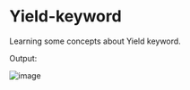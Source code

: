 # Yield-keyword
Learning some concepts about Yield keyword.

Output:

![image](https://user-images.githubusercontent.com/64760966/126325261-47eb2a98-d349-4ff0-89f0-4e11caaca932.png)
